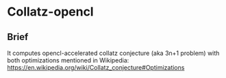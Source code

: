 # Collatz-opencl
## Brief
It computes opencl-accelerated collatz conjecture (aka 3n+1 problem) with both optimizations mentioned in Wikipedia: https://en.wikipedia.org/wiki/Collatz_conjecture#Optimizations

